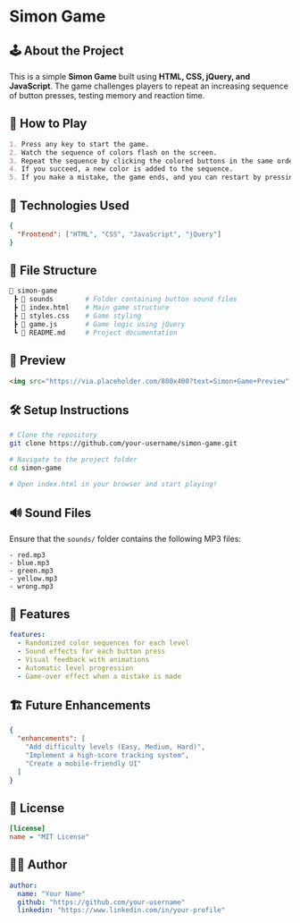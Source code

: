# Simon Game

## 🕹️ About the Project

This is a simple **Simon Game** built using **HTML, CSS, jQuery, and JavaScript**. The game challenges players to repeat an increasing sequence of button presses, testing memory and reaction time.

## 🚀 How to Play

```markdown
1. Press any key to start the game.
2. Watch the sequence of colors flash on the screen.
3. Repeat the sequence by clicking the colored buttons in the same order.
4. If you succeed, a new color is added to the sequence.
5. If you make a mistake, the game ends, and you can restart by pressing any key.
```

## 🎨 Technologies Used

```json
{
  "Frontend": ["HTML", "CSS", "JavaScript", "jQuery"]
}
```

## 📂 File Structure

```bash
📁 simon-game
 ┣ 📁 sounds        # Folder containing button sound files
 ┣ 📜 index.html    # Main game structure
 ┣ 📜 styles.css    # Game styling
 ┣ 📜 game.js       # Game logic using jQuery
 ┗ 📜 README.md     # Project documentation
```

## 📸 Preview

```html
<img src="https://via.placeholder.com/800x400?text=Simon+Game+Preview" alt="Simon Game Screenshot">
```

## 🛠️ Setup Instructions

```bash
# Clone the repository
git clone https://github.com/your-username/simon-game.git

# Navigate to the project folder
cd simon-game

# Open index.html in your browser and start playing!
```

## 🔊 Sound Files

Ensure that the `sounds/` folder contains the following MP3 files:

```plaintext
- red.mp3
- blue.mp3
- green.mp3
- yellow.mp3
- wrong.mp3
```

## 🌟 Features

```yaml
features:
  - Randomized color sequences for each level
  - Sound effects for each button press
  - Visual feedback with animations
  - Automatic level progression
  - Game-over effect when a mistake is made
```

## 🏗️ Future Enhancements

```json
{
  "enhancements": [
    "Add difficulty levels (Easy, Medium, Hard)",
    "Implement a high-score tracking system",
    "Create a mobile-friendly UI"
  ]
}
```

## 📜 License

```ini
[license]
name = "MIT License"
```

## 👨‍💻 Author

```yaml
author:
  name: "Your Name"
  github: "https://github.com/your-username"
  linkedin: "https://www.linkedin.com/in/your-profile"
```

